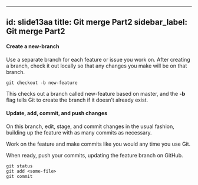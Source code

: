

---
id: slide13aa
title: Git merge Part2
sidebar_label: Git merge Part2
---



#### Create a new-branch

Use a separate branch for each feature or issue you work on.
 After creating a branch, check it out locally so that any changes you make will be on that branch.

`git checkout -b new-feature`

This checks out a branch called new-feature based on master, and the **-b** flag tells Git to create the branch if it doesn’t already exist.



#### Update, add, commit, and push changes

On this branch, edit, stage, and commit changes in the usual fashion, building up the feature with as many commits as necessary.

Work on the feature and make commits like you would any time you use Git.

When ready, push your commits, updating the feature branch on GitHub.

```
git status
git add <some-file>
git commit
```

